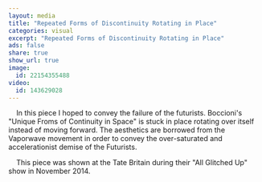 ```yaml
---
layout: media
title: "Repeated Forms of Discontinuity Rotating in Place"
categories: visual
excerpt: "Repeated Forms of Discontinuity Rotating in Place"
ads: false
share: true
show_url: true
image:
  id: 22154355488
video:
  id: 143629028
---
```


&nbsp; &nbsp; In this piece I hoped to convey the failure of the futurists. Boccioni's "Unique Froms of Continuity in Space" is stuck in place rotating over itself instead of moving forward. The aesthetics are borrowed from the Vaporwave movement in order to convey the over-saturated and accelerationist demise of the Futurists.

&nbsp; &nbsp; This piece was shown at the Tate Britain during their "All Glitched Up" show in November 2014.